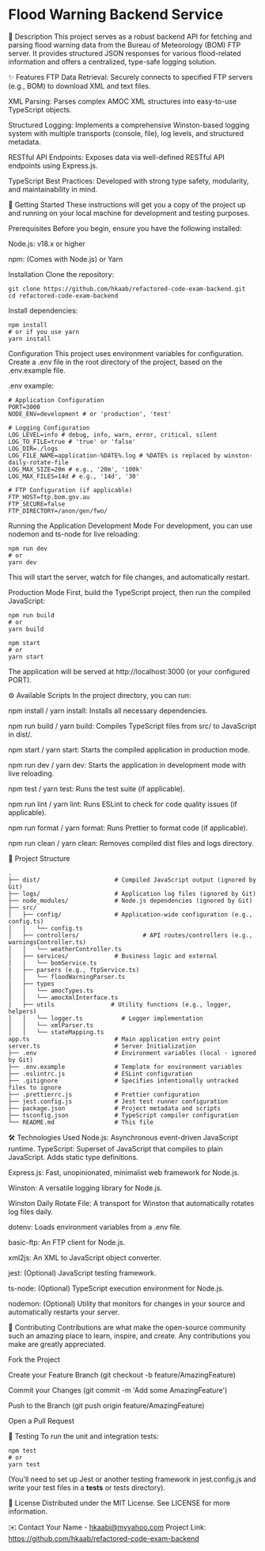 # Flood Warning Backend Service 

📝 Description
 This project serves as a robust backend API for fetching and parsing flood warning data from the Bureau of Meteorology (BOM) FTP server. It provides structured JSON responses for various flood-related information and offers a centralized, type-safe logging solution.

✨ Features
FTP Data Retrieval: Securely connects to specified FTP servers (e.g., BOM) to download XML and text files.

XML Parsing: Parses complex AMOC XML structures into easy-to-use TypeScript objects.

Structured Logging: Implements a comprehensive Winston-based logging system with multiple transports (console, file), log levels, and structured metadata.

RESTful API Endpoints: Exposes data via well-defined RESTful API endpoints using Express.js.

TypeScript Best Practices: Developed with strong type safety, modularity, and maintainability in mind.

🚀 Getting Started
These instructions will get you a copy of the project up and running on your local machine for development and testing purposes.

Prerequisites
Before you begin, ensure you have the following installed:

Node.js: v18.x or higher

npm: (Comes with Node.js) or Yarn

Installation
Clone the repository:
```
git clone https://github.com/hkaab/refactored-code-exam-backend.git
cd refactored-code-exam-backend
```
Install dependencies:
```
npm install
# or if you use yarn
yarn install
```
Configuration
This project uses environment variables for configuration. Create a .env file in the root directory of the project, based on the .env.example file.

.env example:

```
# Application Configuration
PORT=3000
NODE_ENV=development # or 'production', 'test'

# Logging Configuration
LOG_LEVEL=info # debug, info, warn, error, critical, silent
LOG_TO_FILE=true # 'true' or 'false'
LOG_DIR=./logs
LOG_FILE_NAME=application-%DATE%.log # %DATE% is replaced by winston-daily-rotate-file
LOG_MAX_SIZE=20m # e.g., '20m', '100k'
LOG_MAX_FILES=14d # e.g., '14d', '30'

# FTP Configuration (if applicable)
FTP_HOST=ftp.bom.gov.au
FTP_SECURE=false
FTP_DIRECTORY=/anon/gen/fwo/
```
Running the Application
Development Mode
For development, you can use nodemon and ts-node for live reloading:
```
npm run dev
# or
yarn dev
```

This will start the server, watch for file changes, and automatically restart.

Production Mode
First, build the TypeScript project, then run the compiled JavaScript:

```
npm run build
# or
yarn build

npm start
# or
yarn start
```

The application will be served at http://localhost:3000 (or your configured PORT).

⚙️ Available Scripts
In the project directory, you can run:

npm install / yarn install: Installs all necessary dependencies.

npm run build / yarn build: Compiles TypeScript files from src/ to JavaScript in dist/.

npm start / yarn start: Starts the compiled application in production mode.

npm run dev / yarn dev: Starts the application in development mode with live reloading.

npm test / yarn test: Runs the test suite (if applicable).

npm run lint / yarn lint: Runs ESLint to check for code quality issues (if applicable).

npm run format / yarn format: Runs Prettier to format code (if applicable).

npm run clean / yarn clean: Removes compiled dist files and logs directory.

📂 Project Structure
```
.
├── dist/                     # Compiled JavaScript output (ignored by Git)
├── logs/                     # Application log files (ignored by Git)
├── node_modules/             # Node.js dependencies (ignored by Git)
├── src/
│   ├── config/               # Application-wide configuration (e.g., config.ts)
│   │   └── config.ts
│   ├── controllers/                  # API routes/controllers (e.g., warningsController.ts)
│   │   └── weatherController.ts
│   ├── services/             # Business logic and external 
|   |   └── bomService.ts
|   ├── parsers (e.g., ftpService.ts)
│   │   └── floodWarningParser.ts
|   ├── types
│   │   └── amocTypes.ts
│   │   └── amocXmlInterface.ts
|   ├── utils                # Utility functions (e.g., logger, helpers)
│   │   └── logger.ts           # Logger implementation
│   │   └── xmlParser.ts
│   │   └── stateMapping.ts
app.ts                        # Main application entry point
server.ts                     # Server Initialization 
├── .env                      # Environment variables (local - ignored by Git)
├── .env.example              # Template for environment variables
├── .eslintrc.js              # ESLint configuration
├── .gitignore                # Specifies intentionally untracked files to ignore
├── .prettierrc.js            # Prettier configuration
├── jest.config.js            # Jest test runner configuration
├── package.json              # Project metadata and scripts
├── tsconfig.json             # TypeScript compiler configuration
└── README.md                 # This file
```
🛠 Technologies Used
Node.js: Asynchronous event-driven JavaScript runtime.
TypeScript: Superset of JavaScript that compiles to plain JavaScript. Adds static type definitions.

Express.js: Fast, unopinionated, minimalist web framework for Node.js.

Winston: A versatile logging library for Node.js.

Winston Daily Rotate File: A transport for Winston that automatically rotates log files daily.

dotenv: Loads environment variables from a .env file.

basic-ftp: An FTP client for Node.js.

xml2js: An XML to JavaScript object converter.

jest: (Optional) JavaScript testing framework.

ts-node: (Optional) TypeScript execution environment for Node.js.

nodemon: (Optional) Utility that monitors for changes in your source and automatically restarts your server.

🤝 Contributing
Contributions are what make the open-source community such an amazing place to learn, inspire, and create. Any contributions you make are greatly appreciated.

Fork the Project

Create your Feature Branch (git checkout -b feature/AmazingFeature)

Commit your Changes (git commit -m 'Add some AmazingFeature')

Push to the Branch (git push origin feature/AmazingFeature)

Open a Pull Request

🧪 Testing
To run the unit and integration tests:
```
npm test
# or
yarn test
```
(You'll need to set up Jest or another testing framework in jest.config.js and write your test files in a __tests__ or tests directory).

📄 License
Distributed under the MIT License. See LICENSE for more information.

✉️ Contact
Your Name - hkaabi@myyahoo.com
Project Link: https://github.com/hkaab/refactored-code-exam-backend